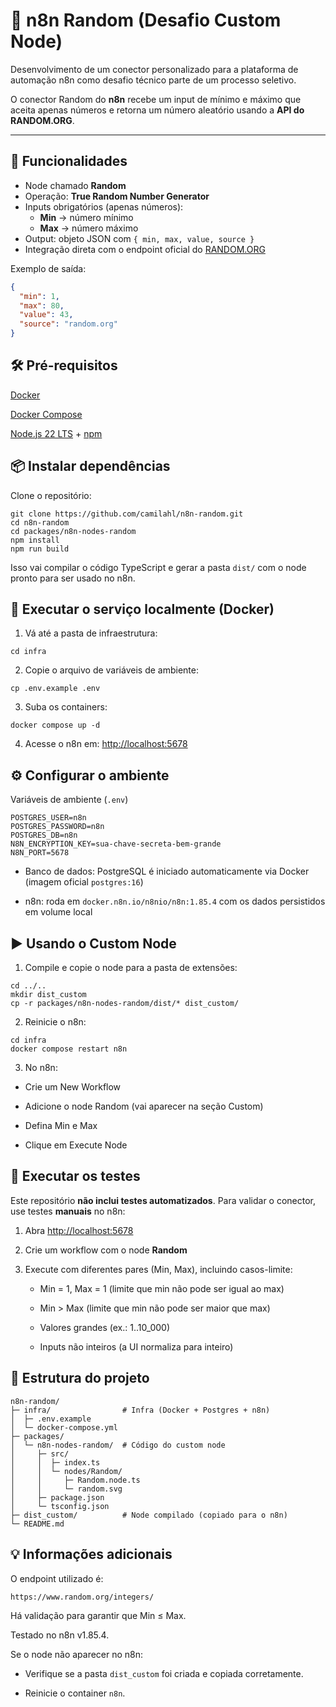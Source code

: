 # 🎲 n8n Random (Desafio Custom Node)
 
Desenvolvimento de um conector personalizado para a plataforma de automação n8n como desafio técnico parte de um processo seletivo. 

O conector Random do **n8n** recebe um input de mínimo e máximo que aceita apenas números e retorna um número aleatório usando a **API do RANDOM.ORG**. 

---

## 🚀 Funcionalidades

- Node chamado **Random**
- Operação: **True Random Number Generator**
- Inputs obrigatórios (apenas números):
  - **Min** → número mínimo
  - **Max** → número máximo
- Output: objeto JSON com `{ min, max, value, source }`
- Integração direta com o endpoint oficial do [RANDOM.ORG](https://www.random.org/integers/)

Exemplo de saída:

```json
{
  "min": 1,
  "max": 80,
  "value": 43,
  "source": "random.org"
}
```

## 🛠️ Pré-requisitos

[Docker](https://docs.docker.com/get-docker/)

[Docker Compose](https://docs.docker.com/compose/install/)

[Node.js 22 LTS](https://nodejs.org/en) + [npm](https://www.npmjs.com/)

## 📦 Instalar dependências

Clone o repositório:

```
git clone https://github.com/camilahl/n8n-random.git
cd n8n-random
cd packages/n8n-nodes-random
npm install
npm run build
```

Isso vai compilar o código TypeScript e gerar a pasta `dist/` com o node pronto para ser usado no n8n.

## 🐳 Executar o serviço localmente (Docker)

1. Vá até a pasta de infraestrutura:
```
cd infra
```

2. Copie o arquivo de variáveis de ambiente:
```
cp .env.example .env
```
3. Suba os containers:
```
docker compose up -d
```

4. Acesse o n8n em:
[http://localhost:5678](http://localhost:5678)

## ⚙️ Configurar o ambiente
Variáveis de ambiente (`.env`)
```
POSTGRES_USER=n8n
POSTGRES_PASSWORD=n8n
POSTGRES_DB=n8n
N8N_ENCRYPTION_KEY=sua-chave-secreta-bem-grande
N8N_PORT=5678
```
- Banco de dados: PostgreSQL é iniciado automaticamente via Docker (imagem oficial `postgres:16`)
  
- n8n: roda em `docker.n8n.io/n8nio/n8n:1.85.4` com os dados persistidos em volume local

## ▶️ Usando o Custom Node

1. Compile e copie o node para a pasta de extensões:
```
cd ../..
mkdir dist_custom
cp -r packages/n8n-nodes-random/dist/* dist_custom/
```

2. Reinicie o n8n:
```
cd infra
docker compose restart n8n
```

3. No n8n:
- Crie um New Workflow
  
- Adicione o node Random (vai aparecer na seção Custom)
  
- Defina Min e Max
  
- Clique em Execute Node

## 🧪 Executar os testes

Este repositório **não inclui testes automatizados**. 
Para validar o conector, use testes **manuais** no n8n:

1) Abra [http://localhost:5678](http://localhost:5678)
   
3) Crie um workflow com o node **Random**
   
5) Execute com diferentes pares (Min, Max), incluindo casos-limite:
   - Min = 1, Max = 1 (limite que min não pode ser igual ao max)
     
   - Min > Max (limite que min não pode ser maior que max)
     
   - Valores grandes (ex.: 1..10_000)
     
   - Inputs não inteiros (a UI normaliza para inteiro)


## 📂 Estrutura do projeto
```
n8n-random/
├─ infra/                # Infra (Docker + Postgres + n8n)
│  ├─ .env.example
│  └─ docker-compose.yml
├─ packages/
│  └─ n8n-nodes-random/  # Código do custom node
│     ├─ src/
│     │  ├─ index.ts
│     │  └─ nodes/Random/
│     │     ├─ Random.node.ts
│     │     └─ random.svg
│     ├─ package.json
│     └─ tsconfig.json
├─ dist_custom/          # Node compilado (copiado para o n8n)
└─ README.md
```

## 💡 Informações adicionais

O endpoint utilizado é:
```
https://www.random.org/integers/
```

Há validação para garantir que Min ≤ Max.

Testado no n8n v1.85.4.

Se o node não aparecer no n8n:

- Verifique se a pasta `dist_custom` foi criada e copiada corretamente.
  
- Reinicie o container `n8n`.
